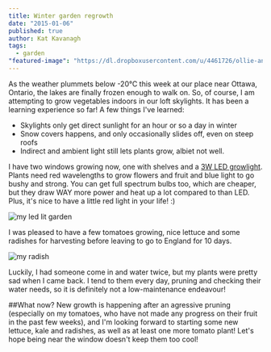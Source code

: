 ```yaml
---
title: Winter garden regrowth
date: "2015-01-06"
published: true
author: Kat Kavanagh
tags: 
  - garden
"featured-image": "https://dl.dropboxusercontent.com/u/4461726/ollie-and-kat/garden.jpg"
---
```


As the weather plummets below -20°C this week at our place near Ottawa, Ontario, the lakes are finally frozen enough to walk on.  So, of course, I am attempting to grow vegetables indoors in our loft skylights.  It has been a learning experience so far! A few things I've learned:

  - Skylights only get direct sunlight for an hour or so a day in winter
  - Snow covers happens, and only occasionally slides off, even on steep roofs
  - Indirect and ambient light still lets plants grow, albiet not well.

I have two windows growing now, one with shelves and a [3W LED growlight](http://www.amazon.ca/dp/B00ITH429G/ref=sr_ph?ie=UTF8&qid=1420560217&sr=1&keywords=led+grow+light). Plants need red wavelengths to grow flowers and fruit and blue light to go bushy and strong.  You can get full spectrum bulbs too, which are cheaper, but they draw WAY more power and heat up a lot compared to than LED. Plus, it's nice to have a little red light in your life! :)

![my led lit garden](https://dl.dropboxusercontent.com/u/4461726/ollie-and-kat/led.jpg)

I was pleased to have a few tomatoes growing, nice lettuce and some radishes for harvesting before leaving to go to England for 10 days.  

![my radish](https://dl.dropboxusercontent.com/u/4461726/ollie-and-kat/radish.jpg)

Luckily, I had someone come in and water twice, but my plants were pretty sad when I came back.  I tend to them every day, pruning and checking their water needs, so it is definitely not a low-maintenance endeavour! 

##What now?
New growth is happening after an agressive pruning (especially on my tomatoes, who have not made any progress on their fruit in the past few weeks), and I'm looking forward to starting some new lettuce, kale and radishes, as well as at least one more tomato plant!  Let's hope being near the window doesn't keep them too cool!